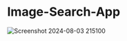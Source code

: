﻿# Image-Search-App
![Screenshot 2024-08-03 215100](https://github.com/user-attachments/assets/fa231cb8-adf0-4c5f-b7db-39a1a8869e69)
